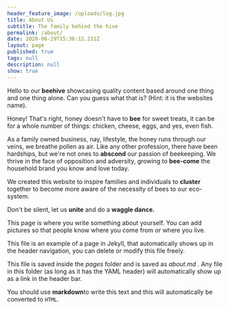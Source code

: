 ```yaml
---
header_feature_image: /uploads/log.jpg
title: About Us
subtitle: The family behind the hive
permalink: /about/
date: 2020-06-29T15:36:12.231Z
layout: page
published: true
tags: null
description: null
show: true
---
```

Hello to our **beehive** showcasing quality content based around one thing and one thing alone. Can you guess what that is? (Hint: it is the websites name).

Honey! That's right, honey doesn't have to **bee** for sweet treats, it can be for a whole number of things: chicken, cheese, eggs, and yes, even fish. 

As a family owned business, nay, lifestyle, the honey runs through our veins, we breathe pollen as air. Like any other profession, there have been hardships, but we're not ones to **abscond** our passion of beekeeping. We thrive in the face of opposition and adversity, growing to **bee-come** the household brand you know and love today. 

We created this website to inspire families and individuals to **cluster** together to become more aware of the necessity of bees to our eco-system. 

Don't be silent, let us **unite** and do a **waggle dance.** 

This page is where you write something about yourself. You can add pictures so that people know where you come from or where you live.

This file is an example of a page in Jekyll, that automatically shows up in the header navigation, you can delete or modify this file freely.

This file is saved inside the *pages* folder and is saved as *about.md* . Any file in this folder (as long as it has  the YAML header) will automatically show up as a link in the header bar.

You should use **markdown**to write this text and this will automatically be converted to `HTML`.